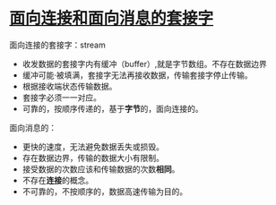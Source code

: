# [面向连接和面向消息的套接字](https://github.com/dululu/Blogs/issues/27)

面向连接的套接字：stream
- 收发数据的套接字内有缓冲（buffer）,就是字节数组。不存在数据边界
- 缓冲可能·被填满，套接字无法再接收数据，传输套接字停止传输。
- 根据接收端状态传输数据。
- 套接字必须一一对应。
- 可靠的，按顺序传递的，基于**字节**的，面向连接的。

面向消息的：
- 更快的速度，无法避免数据丢失或损毁。
- 存在数据边界，传输的数据大小有限制。
- 接受数据的次数应该和传输数据的次数**相同**。
- 不存在**连接**的概念。
- 不可靠的，不按顺序的，数据高速传输为目的。
